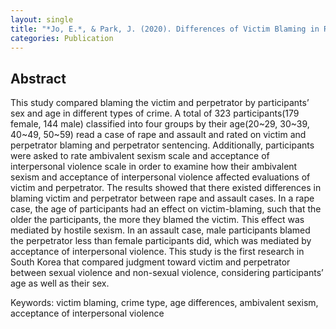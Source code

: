 ```yaml
---
layout: single
title: "*Jo, E.*, & Park, J. (2020). Differences of Victim Blaming in Rape and Assault: Mediating Effects of Ambivalent Sexism and Acceptance of Interpersonal Violence (In Korean). Korean Journal of Social and Personality Psychology, 34(1), 45-66."
categories: Publication
---
```


## Abstract
This study compared blaming the victim and perpetrator by participants’ sex and age in different types of crime. A total of 323 participants(179 female, 144 male) classified into four groups by their age(20~29, 30~39, 40~49, 50~59) read a case of rape and assault and rated on victim and perpetrator blaming and perpetrator sentencing. Additionally, participants were asked to rate ambivalent sexism scale and acceptance of interpersonal violence scale in order to examine how their ambivalent sexism and acceptance of interpersonal violence affected evaluations of victim and perpetrator. The results showed that there existed differences in blaming victim and perpetrator between rape and assault cases. In a rape case, the age of participants had an effect on victim-blaming, such that the older the participants, the more they blamed the victim. This effect was mediated by hostile sexism. In an assault case, male participants blamed the perpetrator less than female participants did, which was mediated by acceptance of interpersonal violence. This study is the first research in South Korea that compared judgment toward victim and perpetrator between sexual violence and non-sexual violence, considering participants’ age as well as their sex.

Keywords: victim blaming, crime type, age differences, ambivalent sexism, acceptance of interpersonal violence